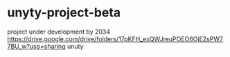 # unyty-project-beta
project under development by 2034
https://drive.google.com/drive/folders/17pKFH_exQWJreuPOEO6OjE2sPW77BU_w?usp=sharing
unuty
